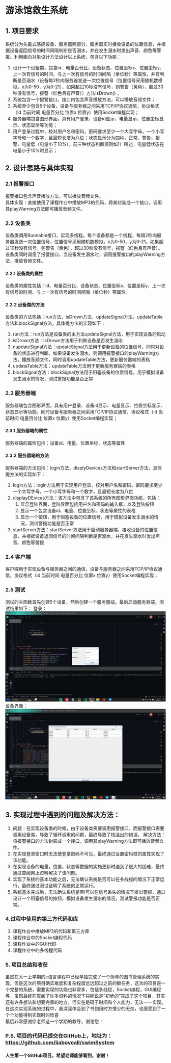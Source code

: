 # 游泳馆救生系统

## 1. 项目要求
系统分为头戴式感应设备、服务器两部分，服务器实时接收设备的位置信息，并根据设备返回信号的时间间隔判断是否溺水，并在发生溺水时发出声音、颜色等警报。利用面向对象设计方法设计以上系统，包含以下功能：  
1) 设计一个设备类，包含id、电量百分比、设备状态、位置坐标x、位置坐标y、上一次有信号的时间、与上一次有信号的时间间隔（单位秒）等属性，并有判断是否溺水（设备每2秒向服务器发送一次位置信号（位置信号采用随机数模拟，x为0-50，y为0-21），如果超过10秒没有信号，则警告（黄色），超过30秒没有信号，报警（红色且有声音））方法IsDrown()；  
2) 系统包含一个报警接口，接口内包含声音播放方法，可以播放音频文件； 
3) 系统至少包含5个设备，设备与服务器之间采用TCP/IP协议通信，协议格式（id 当前时间 电量百分比 位置x 位置y）使用Socket编程实现； 
4) 服务器端包含图形界面，具有用户登录、设备id显示、电量显示、位置坐标显示、状态显示等功能；  
5) 用户登录过程中，校对用户名和密码，密码要求至少一个大写字母，一个小写字母和一个数字，且最短长度为八位；状态显示分为四种，正常、警告、报警、电量低（电量小于10%），前三种状态判断规则如1）所述，电量低状态在电量小于10%时显示；

## 2. 设计思路与具体实现
### 2.1 报警接口
报警接口包含声音播放方法，可以播放音频文件。  
具体实现：直接使用了课程作业中播放MP3的代码，将其封装成一个接口，调用其playWarning方法即可播放音频文件。
### 2.2 设备类
设备类调用Runnable接口，实现多线程。每个设备都是一个线程，每隔2秒向服务器发送一次位置信号，位置信号采用随机数模拟，x为0-50，y为0-21。如果超过10秒没有信号，则警告（黄色），超过30秒没有信号，报警（红色且有声音）。
设备类同时调用了报警接口，当设备发生溺水时，调用报警接口的playWarning方法，播放音频文件。
#### 2.2.1 设备类的属性
设备类的属性包括：id、电量百分比、设备状态、位置坐标x、位置坐标y、上一次有信号的时间、与上一次有信号的时间间隔（单位秒）等属性。
#### 2.2.2 设备类的方法
设备类的方法包括：run方法，isDrown方法，updateSignal方法，updateTable方法和blockSignal方法，具体提方法的实现如下：
1) run方法：run方法是设备类的主方法updateSignal方法，用于实现设备的启动
2) isDrown方法：isDrown方法用于判断设备是否发生溺水
3) nupdateSignal方法：updateSignal方法用于更新设备的位置信号，同时对设备的状态进行判断，如果设备发生溺水，则调用报警接口的playWarning方法，播放音频文件，同时调用updateTable方法，更新服务器端的表格
4) updateTable方法：updateTable方法用于更新服务器端的表格
5) blockSignal方法：blockSignal方法用于阻塞设备的位置信号，用于模拟设备发生溺水的情况，测试警报功能是否正常
### 2.3 服务器端
服务器端包含图形界面，具有用户登录、设备id显示、电量显示、位置坐标显示、状态显示等功能。同时设备与服务器之间采用TCP/IP协议通信，协议格式（id 当前时间 电量百分比 位置x 位置y）使用Socket编程实现； 
#### 2.3.1 服务器端的属性
服务器端的属性包括：设备id、电量、位置坐标、状态等属性
#### 2.3.2 服务器端的方法
服务器端的方法包括：login方法，displyDevices方法和startServer方法，具体提方法的实现如下：
1) login方法：login方法用于实现用户登录，校对用户名和密码，密码要求至少一个大写字母，一个小写字母和一个数字，且最短长度为八位
2) displayDEvices方法：该方法中包含了该系统的所有图形界面功能，包括：
    1) 显示登陆界面，登陆界面包括用户名和密码的输入框，以及登陆按钮
    2) 显示一个包含设备id、电量、位置坐标、状态等属性的表格
    3) 显示一个按钮，用于阻塞设备的位置信号，用于模拟设备发生溺水的情况，测试警报功能是否正常
3) startServer方法：startServer方法用于启动服务器端，接收设备的位置信息，并根据设备返回信号的时间间隔判断是否溺水，并在发生溺水时发出声音、颜色等警报
### 2.4 客户端
客户端用于实现设备与服务器之间的通信，设备与服务器之间采用TCP/IP协议通信，协议格式（id 当前时间 电量百分比 位置x 位置y）使用Socket编程实现；
### 2.5 测试
测试的主函数首先创建5个设备，然后创建一个服务器端，最后启动服务器端，测试结果如下：
登录：
![Alt text](1.png)
设备界面：
![Alt text](2.png)

## 3. 实现过程中遇到的问题及解决方法：
1. 问题：在实现设备类的时候，由于设备类需要调用报警接口，而报警接口需要调用设备类，导致了循环调用的问题，最终导致了栈溢出的错误。
   解决方法：将报警接口的方法封装成一个接口，调用其playWarning方法即可播放音频文件。
2. 在实现登录窗口时无法使登录密码不可见，最终通过设置密码框的属性实现了该功能。
3. 在实现设备的电量，位置，状态等数据的实施更新时遇到了很大的困难，最终通过查阅网上资料解决了该问题。
4. 实现了系统的基本功能之后，无法确认系统是否可以在多线程的情况下正常运行，最终通过测试证明了系统的正常运行。
5. 系统基本完成后，无法确认系统是否i可以在信号丢失的情况下发出警报，通过设计一个阻塞信号的按钮，模拟设备发生溺水的情况，测试警报功能是否正常。

### 4.过程中使用的第三方代码和库
1. 课程作业中播放MP3的代码和第三方库
2. 课程作业中的Socket编程代码
3. 课程作业中的GUI代码
4. 课程作业中的多线程代码

### 5. 项目总结和收获
虽然在大一上学期的c语言课程中已经单独完成了一个简单的图书管理系统的实现，但是这次的项目确实难度和复杂程度远远超过之前的额任务，这次的项目是一个完整的系统，需要实现的功能也非常多，包括多线程，Socket编程，GUI编程等，虽然最终在查阅了许多资料的情况下只能说是“初步的”完成了这个项目，其实还有许多想法和想要完善的地方，但实在是碍于时间和个人能力，无法一一实现。  
在这次实现系统的过程中，我深深体会到了书到用时方恨少的无奈，也感受到了一个个功能得到实现时的欣喜  
最后非常感谢徐老师这一个学期的教导，谢谢您！


### P.S. 项目的代码已提交在GitHub上，地址为：https://github.com/liaboveall/swimSystem
#### 人生第一个GitHub项目，希望老师能够看到，谢谢！
